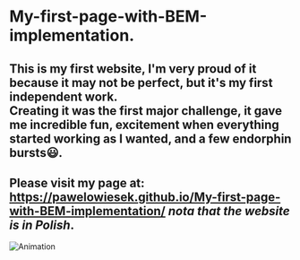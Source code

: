 # My-first-page-with-BEM-implementation.
## This is my first website, **I'm very proud of it** because it may not be perfect, but it's my first independent work.<br> Creating it was the first major challenge, it gave me incredible fun, excitement when everything started working as I wanted, and a few endorphin bursts😃.
## Please visit my page at: https://pawelowiesek.github.io/My-first-page-with-BEM-implementation/ *nota that the website is in Polish*.
![Animation](https://user-images.githubusercontent.com/121549413/211064515-60a4b4af-0968-425e-89fd-72d30e1cfe6b.gif)
